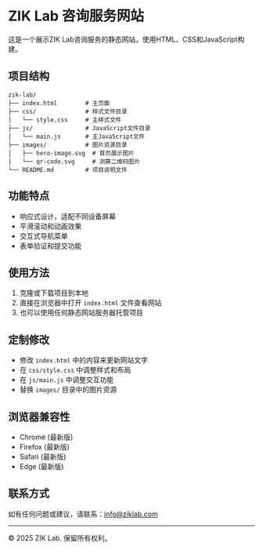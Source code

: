 # ZIK Lab 咨询服务网站

这是一个展示ZIK Lab咨询服务的静态网站，使用HTML、CSS和JavaScript构建。

## 项目结构

```
zik-lab/
├── index.html        # 主页面
├── css/              # 样式文件目录
│   └── style.css     # 主样式文件
├── js/               # JavaScript文件目录
│   └── main.js       # 主JavaScript文件
├── images/           # 图片资源目录
│   ├── hero-image.svg  # 首页展示图片
│   └── qr-code.svg     # 测算二维码图片
└── README.md         # 项目说明文件
```

## 功能特点

- 响应式设计，适配不同设备屏幕
- 平滑滚动和动画效果
- 交互式导航菜单
- 表单验证和提交功能

## 使用方法

1. 克隆或下载项目到本地
2. 直接在浏览器中打开 `index.html` 文件查看网站
3. 也可以使用任何静态网站服务器托管项目

## 定制修改

- 修改 `index.html` 中的内容来更新网站文字
- 在 `css/style.css` 中调整样式和布局
- 在 `js/main.js` 中调整交互功能
- 替换 `images/` 目录中的图片资源

## 浏览器兼容性

- Chrome (最新版)
- Firefox (最新版)
- Safari (最新版)
- Edge (最新版)

## 联系方式

如有任何问题或建议，请联系：info@ziklab.com

---

© 2025 ZIK Lab. 保留所有权利。 